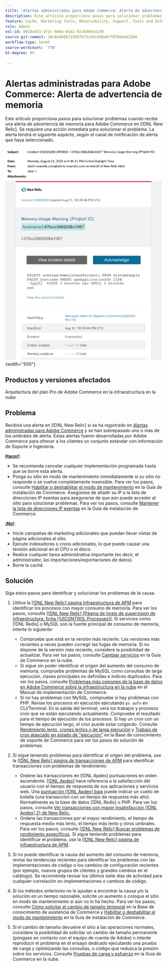```yaml
---
title: 'Alertas administradas para Adobe Commerce: Alerta de advertencia de memoria'
description: Este artículo proporciona pasos para solucionar problemas cuando recibe una alerta de advertencia de memoria para Adobe Commerce en  [!DNL New Relic]. Se requiere una acción inmediata para solucionar el problema.
feature: Cache, Marketing Tools, Observability, Support, Tools and External Services
role: Admin
exl-id: 0910a431-bf2c-469e-81e2-92c8d9be3249
source-git-commit: 18c8e466bf15957b73cd3cddda8ff078ebeb23b0
workflow-type: tm+mt
source-wordcount: '770'
ht-degree: 0%

---
```


# Alertas administradas para Adobe Commerce: Alerta de advertencia de memoria

Este artículo proporciona pasos para solucionar problemas cuando recibe una alerta de advertencia de memoria para Adobe Commerce en [!DNL New Relic]. Se requiere una acción inmediata para solucionar el problema. La alerta tendrá el siguiente aspecto, según el canal de notificación de alerta que haya seleccionado.

![advertencia de memoria](../../assets/managed-alerts/memory-warning-magento-managed.png){width="500"}

## Productos y versiones afectados

Arquitectura del plan Pro de Adobe Commerce en la infraestructura en la nube

## Problema

Recibirá una alerta en [!DNL New Relic] si se ha registrado en [Alertas administradas para Adobe Commerce](managed-alerts-for-magento-commerce.md) y se han sobrepasado uno o más de los umbrales de alerta. Estas alertas fueron desarrolladas por Adobe Commerce para ofrecer a los clientes un conjunto estándar con información de Soporte e Ingeniería.

<u>**Hacer!**</u>:

* Se recomienda cancelar cualquier implementación programada hasta que se borre esta alerta.
* Ponga su sitio en modo de mantenimiento inmediatamente si su sitio no responde o se vuelve completamente insensible. Para ver los pasos, consulte [Habilitar o deshabilitar el modo de mantenimiento](https://experienceleague.adobe.com/en/docs/commerce-operations/installation-guide/tutorials/maintenance-mode) en la Guía de instalación de Commerce. Asegúrese de añadir su IP a la lista de direcciones IP exentas para asegurarse de que aún puede acceder al sitio para solucionar problemas. Para ver los pasos, consulte [Mantener la lista de direcciones IP exentas](https://experienceleague.adobe.com/en/docs/commerce-operations/installation-guide/tutorials/maintenance-mode#maintain-the-list-of-exempt-ip-addresses) en la Guía de instalación de Commerce.

<u>**¡No!**</u>:

* Inicie campañas de marketing adicionales que puedan llevar vistas de página adicionales al sitio.
* Ejecute indexadores o crons adicionales, lo que puede causar una tensión adicional en el CPU o el disco.
* Realice cualquier tarea administrativa importante (es decir, el administrador, las importaciones/exportaciones de datos).
* Borre la caché.

## Solución

Siga estos pasos para identificar y solucionar los problemas de la causa.

1. Utilice la [[!DNL New Relic] página Infraestructura de APM](https://docs.newrelic.com/docs/infrastructure/infrastructure-ui-pages/infra-hosts-ui-page/) para identificar los procesos con mayor consumo de memoria. Para ver los pasos, consulte [[!DNL New Relic] [Página de hosts de supervisión de infraestructura: ficha [!UICONTROL Processes]]](https://docs.newrelic.com/docs/infrastructure/infrastructure-ui-pages/infra-hosts-ui-page/#processes). Si servicios como [!DNL Redis] o MySQL son la fuente principal de consumo de memoria, intente lo siguiente:

   * Compruebe que está en la versión más reciente. Las versiones más recientes a veces pueden corregir las fugas de memoria. Si no dispone de la versión más reciente, considere la posibilidad de actualizar. Para ver los pasos, consulte [Cambiar servicios](https://experienceleague.adobe.com/en/docs/commerce-on-cloud/user-guide/configure/service/services-yaml) en la Guía de Commerce en la nube.
   * Si sigue sin poder identificar el origen del aumento del consumo de memoria, compruebe problemas de MySQL como consultas de larga ejecución, claves principales no definidas e índices duplicados. Para ver los pasos, consulte [Problemas más comunes de la base de datos en Adobe Commerce sobre la infraestructura en la nube](https://experienceleague.adobe.com/docs/commerce-operations/implementation-playbook/best-practices/maintenance/resolve-database-performance-issues.html) en el Manual de implementación de Commerce.
   * Si no hay problemas con MySQL, compruebe si hay problemas con PHP. Revise los procesos en ejecución ejecutando `ps aufx` en CLI/Terminal. En la salida del terminal, verá los trabajos y procesos cron que se están ejecutando actualmente. Compruebe el resultado para el tiempo de ejecución de los procesos. Si hay un cron con un tiempo de ejecución largo, el cron puede estar colgando. Consulte [Rendimiento lento, crones lentos y de larga ejecución](https://experienceleague.adobe.com/en/docs/commerce-knowledge-base/kb/troubleshooting/miscellaneous/slow-performance-slow-and-long-running-crons) y [Trabajo de cron atascado en estado de &quot;ejecución&quot;](https://experienceleague.adobe.com/en/docs/commerce-knowledge-base/kb/troubleshooting/miscellaneous/cron-job-is-stuck-in-running-status) en la Base de conocimiento de soporte de Commerce para ver los pasos de solución de problemas.

1. Si sigue teniendo problemas para identificar el origen del problema, use la [[!DNL New Relic] página de transacciones de APM](https://docs.newrelic.com/docs/apm/applications-menu/monitoring/transactions-page-find-specific-performance-problems) para identificar transacciones con problemas de rendimiento:

   * Ordene las transacciones en [!DNL Apdex] puntuaciones en orden ascendente. [[!DNL Apdex]](https://docs.newrelic.com/docs/apm/new-relic-apm/apdex/apdex-measure-user-satisfaction) hace referencia a la satisfacción del usuario con el tiempo de respuesta de sus aplicaciones y servicios web. Una [puntuación [!DNL Apdex] baja](managed-alerts-for-magento-commerce-apdex-warning-alert.md) puede indicar un cuello de botella (una transacción con un tiempo de respuesta más alto). Normalmente es la base de datos [!DNL Redis] o PHP. Para ver los pasos, consulte [Ver transacciones con mayor insatisfacción [!DNL Apdex] 2&rbrace; de New Relic.](https://docs.newrelic.com/docs/apm/new-relic-apm/apdex/view-your-apdex-score#apdex-dissat)
   * Ordene las transacciones por el mayor rendimiento, el tiempo de respuesta medio más lento, el tiempo más lento y otros umbrales. Para ver los pasos, consulte [[!DNL New Relic] Buscar problemas de rendimiento específicos](https://docs.newrelic.com/docs/apm/applications-menu/monitoring/transactions-page-find-specific-performance-problems). Si sigue teniendo problemas para identificar el problema, use la [[!DNL New Relic] página de infraestructura de APM](https://docs.newrelic.com/docs/infrastructure/infrastructure-ui-pages/infra-hosts-ui-page/).

1. Si no puede identificar la causa del aumento del consumo de memoria, revise las tendencias recientes para identificar los problemas con las implementaciones de código o los cambios de configuración recientes (por ejemplo, nuevos grupos de clientes y grandes cambios en el catálogo). Se recomienda revisar los últimos siete días de actividad para cualquier correlación en implementaciones o cambios de código.

1. Si los métodos anteriores no le ayudan a encontrar la causa y/o la solución en un tiempo razonable, solicite un aumento o coloque el sitio en modo de mantenimiento si aún no lo ha hecho. Para ver los pasos, consulte [Cómo solicitar el cambio de tamaño temporal](https://experienceleague.adobe.com/en/docs/commerce-knowledge-base/kb/how-to/how-to-request-temporary-magento-upsize) en la Base de conocimiento de asistencia de Commerce y [Habilitar o deshabilitar el modo de mantenimiento](https://experienceleague.adobe.com/en/docs/commerce-operations/installation-guide/tutorials/maintenance-mode) en la Guía de instalación de Commerce.

1. Si el cambio de tamaño devuelve el sitio a las operaciones normales, considere la posibilidad de solicitar un cambio de tamaño permanente (póngase en contacto con el equipo de cuenta de Adobe) o intente reproducir el problema en el ensayo dedicado ejecutando una prueba de carga y optimizando las consultas, o código que reduzca la presión sobre los servicios. Consulte [Pruebas de carga y esfuerzo](https://experienceleague.adobe.com/en/docs/commerce-cloud-service/user-guide/develop/test/staging-and-production#load-and-stress-testing) en la Guía de Commerce en la nube.
